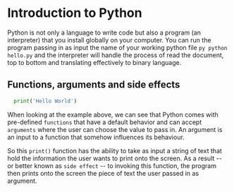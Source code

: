 # Introduction to Python

Python is not only a language to write code but also a program (an interpreter) that you install globally on your computer. You can run the program passing in as input the name of your working python file ```py python hello.py``` and the interpreter will handle the process of read the document, top to bottom and translating effectively to binary language.


## Functions, arguments and side effects
```py
  print('Hello World')
  ```

When looking at the example above, we can see that Python comes with pre-defined ```functions``` that have a default behavior and can accept ```arguments``` where the user can choose the value to pass in. An argument is an input to a function that somehow influences its behaviour.

So this ```print()``` function has the ability to take as input a string of text that hold the information the user wants to print onto the screen. As a result -- or better known as  ```side effect``` -- to invoking this function, the program then prints onto the screen the piece of text the user passed in as argument.

